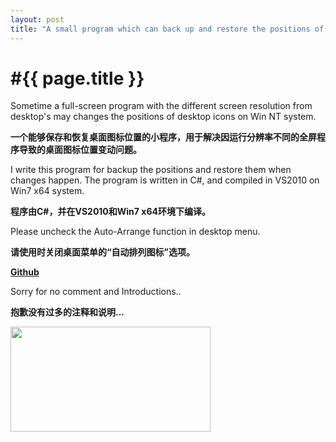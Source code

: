 ```yaml
---
layout: post
title: "A small program which can back up and restore the positions of desktop icons in WinNT"
---
```


#{{ page.title }}
<br>
==============

Sometime a full-screen program with the different screen resolution from desktop's may changes the positions of desktop icons on Win NT system.

**一个能够保存和恢复桌面图标位置的小程序，用于解决因运行分辨率不同的全屏程序导致的桌面图标位置变动问题。**

I write this program for backup the positions and restore them when changes happen. The program is written in C#, and compiled in VS2010 on Win7 x64 system.

**程序由C#，并在VS2010和Win7 x64环境下编译。**

Please uncheck the Auto-Arrange function in desktop menu.

**请使用时关闭桌面菜单的“自动排列图标”选项。**

**[Github](https://github.com/SanCoder-Q/DesktopIconPosBackupAndRecovery)**

Sorry for no comment and Introductions..

**抱歉没有过多的注释和说明...**

<img border="0" height="168" src="https://assets-cdn.github.com/images/modules/open_graph/github-mark.png" width="320">